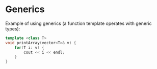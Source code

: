 # Generics

Example of using generics (a function template operates with generic types):

```C++
template <class T>
void printArray(vector<T>& v) {
    for(T i: v) {
        cout << i << endl;
    }
} 
```
